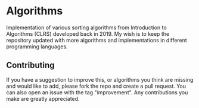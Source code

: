 # Algorithms

Implementation of various sorting algorithms from Introduction to Algorithms (CLRS) developed back in 2019. My wish is to keep the repository updated with more algorithms and implementations in different programming languages.

<!-- CONTRIBUTING -->
## Contributing
If you have a suggestion to improve this, or algorithms you think are missing and would like to add, please fork the repo and create a pull request. You can also open an issue with the tag "improvement".
Any contributions you make are greatly appreciated.
